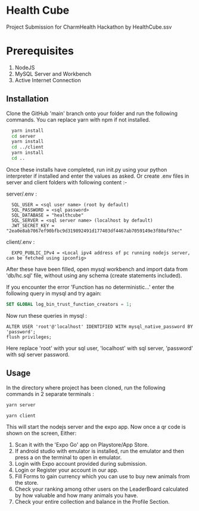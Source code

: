 
# Health Cube

Project Submission for CharmHealth Hackathon by HealthCube.ssv

# Prerequisites

1. NodeJS
2. MySQL Server and Workbench
3. Active Internet Connection


## Installation

Clone the GitHub 'main' branch onto your folder and run the following commands.
You can replace yarn with npm if not installed.

```bash
  yarn install
  cd server
  yarn install
  cd ../client
  yarn install
  cd ..
```
Once these installs have completed, run init.py using your python interpreter if installed and enter the values as asked. Or create .env files in server and client folders with following content :-

server/.env : 
```
  SQL_USER = <sql user name> (root by default)
  SQL_PASSWORD = <sql password>
  SQL_DATABASE = "healthcube"
  SQL_SERVER = <sql server name> (localhost by default)
  JWT_SECRET_KEY = "2ea0e8ab7067ef90bfbc9d319892491d177403df4467ab7059149e3f80af97ec"

```

client/.env :
```
  EXPO_PUBLIC_IPv4 = <Local ipv4 address of pc running nodejs server, can be fetched using ipconfig>
```

After these have been filled, open mysql workbench and import data from 'db/hc.sql' file, without using any schema (create statements included).

If you encounter the error 'Function has no deterministic...' enter the following query in mysql and try again:
```SQL
SET GLOBAL log_bin_trust_function_creators = 1;

```

Now run these queries in mysql :
```
ALTER USER 'root'@'localhost' IDENTIFIED WITH mysql_native_password BY 'password';
flush privileges;

```
Here replace 'root' with your sql user, 'localhost' with sql server,
'password' with sql server password.

## Usage

In the directory where project has been cloned, run the following commands in 2 separate terminals :

```bash
yarn server
```

```bash
yarn client
```

This will start the nodejs server and the expo app. Now once a qr code is shown on the screen, Either:
1. Scan it with the 'Expo Go' app on Playstore/App Store.
2. If android studio with emulator is installed, run the emulator and then press a on the terminal to open in emulator.
3. Login with Expo account provided during submission.
4. Login or Register your account in our app.
5. Fill Forms to gain currency which you can use to buy new animals from the store.
6. Check your ranking among other users on the LeaderBoard calculated by how valuable and how many animals you have.
7. Check your entire collection and balance in the Profile Section.

